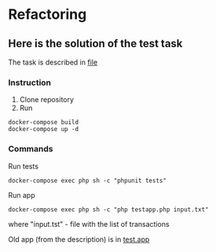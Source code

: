 # Refactoring
## Here is the solution of the test task

The task is described in [file](https://github.com/edikbezn/refactoring/blob/master/task.md)

### Instruction

1. Clone repository 
2. Run
```
docker-compose build
docker-compose up -d
```

### Commands

Run tests

```
docker-compose exec php sh -c "phpunit tests"
```

Run app
```
docker-compose exec php sh -c "php testapp.php input.txt"
```
where "input.tst" - file with the list of transactions

Old app (from the description) is in [test.app](https://github.com/edikbezn/refactoring/blob/master/www/app.php)
